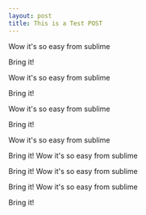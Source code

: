 ```yaml
---
layout: post
title: This is a Test POST
---
```


Wow it's so easy from sublime 

Bring it!

Wow it's so easy from sublime 

Bring it!

Wow it's so easy from sublime 

Bring it!

Wow it's so easy from sublime 

Bring it!
Wow it's so easy from sublime 

Bring it!
Wow it's so easy from sublime 

Bring it!
Wow it's so easy from sublime 

Bring it!
